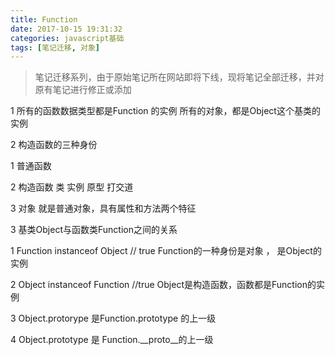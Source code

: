 ```yaml
---
title: Function
date: 2017-10-15 19:31:32
categories: javascript基础
tags: [笔记迁移, 对象]
---
```


> 笔记迁移系列，由于原始笔记所在网站即将下线，现将笔记全部迁移，并对原有笔记进行修正或添加

<!-- More -->

1 所有的函数数据类型都是Function 的实例      所有的对象，都是Object这个基类的实例

2 构造函数的三种身份

1 普通函数

2 构造函数    类 实例 原型 打交道

3 对象   就是普通对象，具有属性和方法两个特征

3 基类Object与函数类Function之间的关系



1 Function instanceof Object // true    Function的一种身份是对象 ， 是Object的实例

2 Object instanceof Function //true     Object是构造函数，函数都是Function的实例

3 Object.protorype 是Function.prototype 的上一级

4 Object.prototype 是 Function.__proto__的上一级

